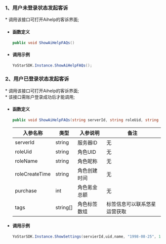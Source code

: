 

### 1、用户未登录状态发起客诉
\* 调用该接口可打开Aihelp的客诉界面;

- #### 函数定义
    ```cs
    public void ShowAiHelpFAQs()
    ```


- #### 调用示例

    ```cs
    YoStarSDK.Instance.ShowAiHelpFAQs();
    ```


### 2、用户已登录状态发起客诉
\* 调用该接口可打开Aihelp的客诉界面;<br/>
\* 该接口需账户登录成功后才能调用;

- #### 函数定义
    ```cs
    public void ShowAiHelpFAQs(string serverId, string roleUid, string roleName, string roleCreateTime, int purchase, string[] tags)
    ```

    入参名称|类型|入参说明|备注
    ---| --- | ---| ---|
    serverId|string|服务器ID|无 |
    roleUid|string| 角色UID|无 |
    roleName|string| 角色昵称|无 |
    roleCreateTime|string| 角色创建时间|无 |
    purchase|int|角色氪金总额|无 |
    tags|string[] | 角色标签数组|标签信息可以联系悠星运营获取|


- #### 调用示例

    ```cs
    YoStarSDK.Instance.ShowSettings(servierId,uid,name, "1998-08-25", 100, new string[]{"tag1","tag2"});
    ```



